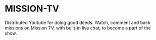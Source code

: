 # MISSION-TV
Distributed Youtube for doing good deeds. Watch, comment and back missions on Mission TV, with built-in live chat, to become a part of the show.
